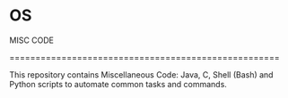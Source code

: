 # OS
MISC CODE

====================================================

This repository contains Miscellaneous Code: Java, C, Shell (Bash) and Python scripts to automate common tasks and commands.
